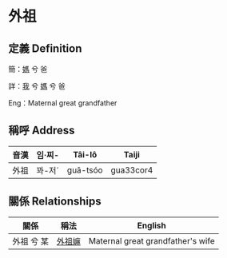 # 外祖
## 定義 Definition
簡：[媽](member3.md) 兮 爸

詳：[我](member1.md) 兮 [媽](member3.md) 兮 爸

Eng：Maternal great grandfather

## 稱呼 Address

音漢 | 임·찌- | Tâi-lô | Taiji
--- | --- | --- | --- 
外祖 | 꽈-저ˊ | guā-tsóo | gua33cor4 


## 關係 Relationships

關係 | 稱法 | English
--- | --- | --- 
外祖 兮 某 | [外祖嫲](member45.md) | Maternal great grandfather's wife
